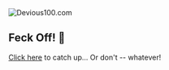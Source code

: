 <img src="https://s10.gifyu.com/images/S4aya.gif" alt="Devious100.com" title="Devious100" />

## Feck Off! 🖕

[Click here](https://devious100.com/forum/announcements/15-back-to-the-old-school) to catch up... Or don't -- whatever!
